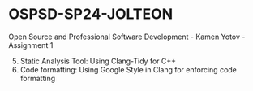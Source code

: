 # OSPSD-SP24-JOLTEON
Open Source and Professional Software Development - Kamen Yotov - Assignment 1

5. Static Analysis Tool: Using Clang-Tidy for C++
6. Code formatting: Using Google Style in Clang for enforcing code formatting
